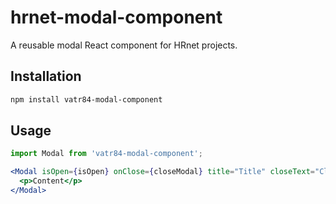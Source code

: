 # hrnet-modal-component

A reusable modal React component for HRnet projects.

## Installation
```bash
npm install vatr84-modal-component
```

## Usage
```jsx
import Modal from 'vatr84-modal-component';

<Modal isOpen={isOpen} onClose={closeModal} title="Title" closeText="Close">
  <p>Content</p>
</Modal>
```
